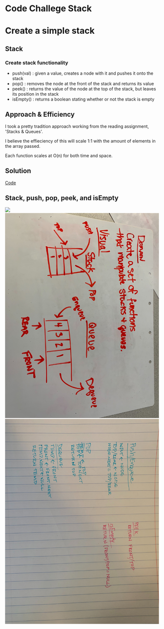# Code Challege Stack

# Create a simple stack

## Stack

### Create stack functionality 
- push(val) : given a value, creates a node with it and pushes it onto the stack
- pop() : removes the node at the front of the stack and returns its value
- peek() : returns the value of the node at the top of the stack, but leaves its position in the stack
- isEmpty() : returns a boolean stating whether or not the stack is empty

## Approach & Efficiency

I took a pretty tradition approach working from the reading assignment, 'Stacks & Queues'. 

I believe the effieciency of this will scale 1:1 with the amount of elements in the array passed. 

Each function scales at O(n) for both time and space.

## Solution

[Code](./stack.js)

## Stack, push, pop, peek, and isEmpty

![](../queue/assets/stack-queue-1.jpg)
![](../queue/assets/stack-queue-2.jpg)
![](../queue/assets/stack-queue-3.jpg)